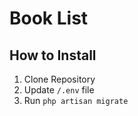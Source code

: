 # Book List
## How to Install
1. Clone Repository
2. Update `/.env` file
3. Run `php artisan migrate`
